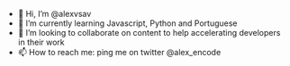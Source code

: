 - 👋 Hi, I’m @alexvsav
- 🌱 I’m currently learning Javascript, Python and Portuguese
- 💞️ I’m looking to collaborate on content to help accelerating developers in their work
- 📫 How to reach me: ping me on twitter @alex_encode 

<!---
alexvsav/alexvsav is a ✨ special ✨ repository because its `README.md` (this file) appears on your GitHub profile.
You can click the Preview link to take a look at your changes.
--->

